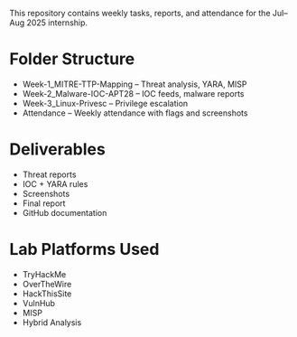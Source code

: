 This repository contains weekly tasks, reports, and attendance for the Jul–Aug 2025 internship.

# Folder Structure
* Week-1_MITRE-TTP-Mapping – Threat analysis, YARA, MISP
* Week-2_Malware-IOC-APT28 – IOC feeds, malware reports
* Week-3_Linux-Privesc – Privilege escalation
* Attendance – Weekly attendance with flags and screenshots

# Deliverables
* Threat reports
* IOC + YARA rules
* Screenshots
* Final report
* GitHub documentation

# Lab Platforms Used
* TryHackMe
* OverTheWire
* HackThisSite
* VulnHub
* MISP
* Hybrid Analysis
